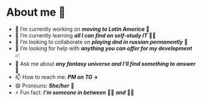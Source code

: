 # About me 🧬

- 🔭 I’m currently working on ***moving to Latin America*** 💃
- 🌱 I’m currently learning ***all I can find on self-study IT*** 🧑‍💻
- 👯 I’m looking to collaborate on ***playing dnd in russian permanently*** 🎲
- 🤔 I’m looking for help with ***anything you can offer for my development*** 📈
- 💬 Ask me about ***any fantasy universe and I'll find something to answer*** 📜
- 📫 How to reach me: ***PM on TG*** ✈️
- 😄 Pronouns: ***She/her*** 👑
- ⚡ Fun fact: ***I'm someone in between*** 🧚‍♀️ ***and*** 🧛‍♀️
